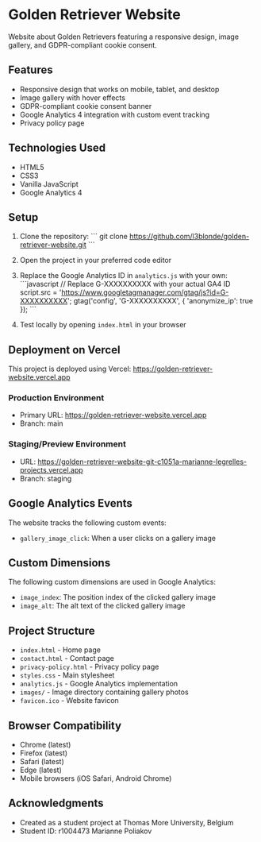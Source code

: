 # Golden Retriever Website
Website about Golden Retrievers featuring a responsive design, image gallery, and GDPR-compliant cookie consent.

## Features
- Responsive design that works on mobile, tablet, and desktop
- Image gallery with hover effects
- GDPR-compliant cookie consent banner
- Google Analytics 4 integration with custom event tracking
- Privacy policy page

## Technologies Used
- HTML5
- CSS3
- Vanilla JavaScript
- Google Analytics 4

## Setup
1. Clone the repository:
   \`\`\`
   git clone https://github.com/l3blonde/golden-retriever-website.git
   \`\`\`

2. Open the project in your preferred code editor

3. Replace the Google Analytics ID in `analytics.js` with your own:
   \`\`\`javascript
   // Replace G-XXXXXXXXXX with your actual GA4 ID
   script.src = 'https://www.googletagmanager.com/gtag/js?id=G-XXXXXXXXXX';
   gtag('config', 'G-XXXXXXXXXX', { 'anonymize_ip': true });
   \`\`\`

4. Test locally by opening `index.html` in your browser

## Deployment on Vercel
This project is deployed using Vercel: https://golden-retriever-website.vercel.app

### Production Environment
- Primary URL: https://golden-retriever-website.vercel.app
- Branch: main

### Staging/Preview Environment
- URL: https://golden-retriever-website-git-c1051a-marianne-legrelles-projects.vercel.app
- Branch: staging

## Google Analytics Events
The website tracks the following custom events:
- `gallery_image_click`: When a user clicks on a gallery image

## Custom Dimensions
The following custom dimensions are used in Google Analytics:
- `image_index`: The position index of the clicked gallery image
- `image_alt`: The alt text of the clicked gallery image

## Project Structure
- `index.html` - Home page
- `contact.html` - Contact page
- `privacy-policy.html` - Privacy policy page
- `styles.css` - Main stylesheet
- `analytics.js` - Google Analytics implementation
- `images/` - Image directory containing gallery photos
- `favicon.ico` - Website favicon

## Browser Compatibility
- Chrome (latest)
- Firefox (latest)
- Safari (latest)
- Edge (latest)
- Mobile browsers (iOS Safari, Android Chrome)

## Acknowledgments
- Created as a student project at Thomas More University, Belgium
- Student ID: r1004473 Marianne Poliakov 
